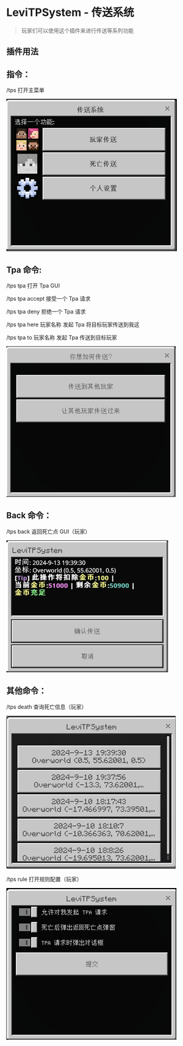 # LeviTPSystem - 传送系统

> 玩家们可以使用这个插件来进行传送等系列功能

## 插件用法

## 指令：

/tps 打开主菜单

![alt text](/public/1.png)

## Tpa 命令:

/tps tpa 打开 Tpa GUI

/tps tpa accept 接受一个 Tpa 请求

/tps tpa deny 拒绝一个 Tpa 请求

/tps tpa here 玩家名称 发起 Tpa 将目标玩家传送到我这

/tps tpa to 玩家名称 发起 Tpa 传送到目标玩家

![alt text](/public/1-3.png)

## Back 命令：

/tps back 返回死亡点 GUI（玩家）

![alt text](/public/1-4.png)

## 其他命令：

/tps death 查询死亡信息（玩家）

![alt text](/public/1-5.png)

/tps rule 打开规则配置（玩家）

![alt text](/public/1-2.png)
